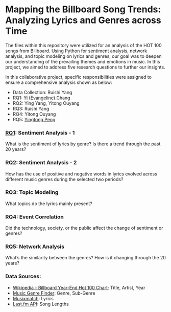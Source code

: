 # Mapping the Billboard Song Trends: Analyzing Lyrics and Genres across Time

The files within this repository were utilized for an analysis of the HOT 100 songs from Billboard. Using Python for sentiment analysis, network analysis, and topic modeling on lyrics and genres, our goal was to deepen our understanding of the prevailing themes and emotions in music. In this project, we aimed to address five research questions to further our insights.

In this collaborative project, specific responsibilities were assigned to ensure a comprehensive analysis shown as below:
- Data Collection: Ruishi Yang
- RQ1: [Yi (Evangeline) Chang](https://github.com/Evangeline-Chang)
- RQ2: Ying Yang, Yitong Ouyang
- RQ3: Ruishi Yang
- RQ4: Yitong Ouyang
- RQ5: [Yingtong Peng](https://github.com/bulala99)

### [RQ1](RQ1_sentiment_analysis.ipynb): Sentiment Analysis - 1
What is the sentiment of lyrics by genre? Is there a trend through the past 20 years?

### RQ2: Sentiment Analysis - 2
How has the use of positive and negative words in lyrics evolved across different music genres during the selected two periods?

### RQ3: Topic Modeling
What topics do the lyrics mainly present?

### RQ4: Event Correlation
Did the technology, society, or the public affect the change of sentiment or genres?

### RQ5: Network Analysis
What’s the similarity between the genres? How is it changing through the 20 years?

### Data Sources:
- [Wikipedia - Billboard Year-End Hot 100 Chart](https://en.wikipedia.org/wiki/Billboard_Year-End_Hot_100_singles_of_2021): Title, Artist, Year
- [Music Genre Finder](https://www.chosic.com/music-genre-finder/): Genre, Sub-Genre
- [Musixmatch](https://www.musixmatch.com): Lyrics
- [Last.fm API](https://www.last.fm/api): Song Lengths
